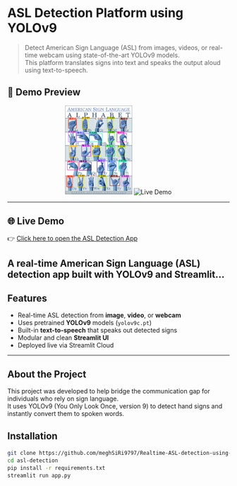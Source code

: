 #  ASL Detection Platform using YOLOv9

> Detect American Sign Language (ASL) from images, videos, or real-time webcam using state-of-the-art YOLOv9 models.  
> This platform translates signs into text and speaks the output aloud using text-to-speech.

## 📸 Demo Preview

<p align="center">
  <img src="assets/image_result.gif" alt="ASL Logo" width="30%" />
  <img src="assets/demo.gif" alt="Live Demo" width="70%" />
</p>
  <!-- Add your demo video or GIF here -->

---
## 🌐 Live Demo
👉 [Click here to open the ASL Detection App](https://realtime-asl-detection-using-yolov9.streamlit.app)

A real-time American Sign Language (ASL) detection app built with **YOLOv9** and **Streamlit**...
---

##  Features

-  Real-time ASL detection from **image**, **video**, or **webcam**
-  Uses pretrained **YOLOv9** models (`yolov9c.pt`)
-  Built-in **text-to-speech** that speaks out detected signs
-  Modular and clean **Streamlit UI**
-  Deployed live via Streamlit Cloud

---

## About the Project

This project was developed to help bridge the communication gap for individuals who rely on sign language.  
It uses YOLOv9 (You Only Look Once, version 9) to detect hand signs and instantly convert them to spoken words.

## Installation

```bash
git clone https://github.com/meghSiRi9797/Realtime-ASL-detection-using-YOLOv9.git
cd asl-detection
pip install -r requirements.txt
streamlit run app.py
